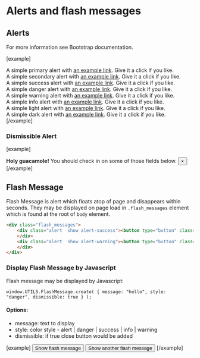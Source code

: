 Alerts and flash messages
=========================

## Alerts
For more information see Bootstrap documentation.

[example]
<div class="alert alert-primary" role="alert">
	A simple primary alert with <a href="#" class="alert-link">an example link</a>. Give it a click if you like.
</div>
<div class="alert alert-secondary" role="alert">
	A simple secondary alert with <a href="#" class="alert-link">an example link</a>. Give it a click if you like.
</div>
<div class="alert alert-success" role="alert">
	A simple success alert with <a href="#" class="alert-link">an example link</a>. Give it a click if you like.
</div>
<div class="alert alert-danger" role="alert">
	A simple danger alert with <a href="#" class="alert-link">an example link</a>. Give it a click if you like.
</div>
<div class="alert alert-warning" role="alert">
	A simple warning alert with <a href="#" class="alert-link">an example link</a>. Give it a click if you like.
</div>
<div class="alert alert-info" role="alert">
	A simple info alert with <a href="#" class="alert-link">an example link</a>. Give it a click if you like.
</div>
<div class="alert alert-light" role="alert">
	A simple light alert with <a href="#" class="alert-link">an example link</a>. Give it a click if you like.
</div>
<div class="alert alert-dark" role="alert">
	A simple dark alert with <a href="#" class="alert-link">an example link</a>. Give it a click if you like.
</div>
[/example]

### Dismissible Alert

[example]
<div class="alert alert-warning alert-dismissible fade show" role="alert">
	<strong>Holy guacamole!</strong> You should check in on some of those fields below.
	<button type="button" class="close" data-dismiss="alert" aria-label="Close">
		<span aria-hidden="true">&times;</span>
	</button>
</div>
[/example]

## Flash Message

Flash Message is alert which floats atop of page and disappears within seconds. They may be displayed on page load in <code>.flash_messages</code> element which is found at the root of <code>body</code> element. 

```html
<div class="flash_messages">
	<div class="alert  show alert-success"><button type="button" class="close" data-dismiss="alert">×</button>Flash Message Content</em>
	</div>
	<div class="alert  show alert-warning"><button type="button" class="close" data-dismiss="alert">×</button>Flash Message Content</em>
	</div>
</div>
```


### Display Flash Message by Javascript

Flash message may be displayed by Javascript:

<code>window.UTILS.FlashMessage.create( { message: "hello", style: "danger", dismissible: true } );</code>

#### Options:
- message: text to display
- style: color style - alert | danger | success | info | warning
- dismissible: if true close button would be added 

[example]
	<button class="btn btn-primary" onclick="window.UTILS.FlashMessage.create({message:'Hello there!', style: 'warning'});">Show flash message</button>
	<button class="btn btn-primary" onclick="window.UTILS.FlashMessage.create({message:'Let me put it this way, Mr. Amor. The 9000 series is the most reliable computer ever made. No 9000 computer has ever made a mistake or distorted information. We are all, by any practical definition of the words, foolproof and incapable of error', style: 'success'});">Show another flash message</button>
[/example]